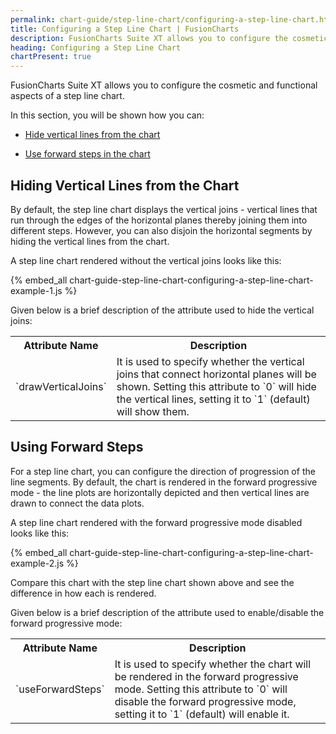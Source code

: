 ```yaml
---
permalink: chart-guide/step-line-chart/configuring-a-step-line-chart.html
title: Configuring a Step Line Chart | FusionCharts
description: FusionCharts Suite XT allows you to configure the cosmetic and functional aspects of a step line chart
heading: Configuring a Step Line Chart
chartPresent: true
---
```


FusionCharts Suite XT allows you to configure the cosmetic and functional aspects of a step line chart.

In this section, you will be shown how you can:

* <a href="{{ site.baseurl }}chart-guide/step-line-chart/configuring-a-step-line-chart.html#hiding-vertical-lines-from-the-chart">Hide vertical lines from the chart</a>

* <a href="{{ site.baseurl }}chart-guide/step-line-chart/configuring-a-step-line-chart.html#using-forward-steps">Use forward steps in the chart</a>

## Hiding Vertical Lines from the Chart

By default, the step line chart displays the vertical joins - vertical lines that run through the edges of the horizontal planes thereby joining them into different steps. However, you can also disjoin the horizontal segments by hiding the vertical lines from the chart.

A step line chart rendered without the vertical joins looks like this:

{% embed_all chart-guide-step-line-chart-configuring-a-step-line-chart-example-1.js %}

Given below is a brief description of the attribute used to hide the vertical joins:

<table>
  <tr>
    <th>Attribute Name</th>
    <th>Description</th>
  </tr>
  <tr>
    <td>`drawVerticalJoins`</td>
    <td>It is used to specify whether the vertical joins that connect horizontal planes will be shown. Setting this attribute to `0` will hide the vertical lines, setting it to `1` (default) will show them.</td>
  </tr>
</table>


## Using Forward Steps

For a step line chart, you can configure the direction of progression of the line segments. By default, the chart is rendered in the forward progressive mode - the line plots are horizontally depicted and then vertical lines are drawn to connect the data plots.

A step line chart rendered with the forward progressive mode disabled looks like this:

{% embed_all chart-guide-step-line-chart-configuring-a-step-line-chart-example-2.js %}

Compare this chart with the step line chart shown above and see the difference in how each is rendered.

Given below is a brief description of the attribute used to enable/disable the forward progressive mode:

<table>
  <tr>
    <th>Attribute Name</th>
    <th>Description</th>
  </tr>
  <tr>
    <td>`useForwardSteps`</td>
    <td>It is used to specify whether the chart will be rendered in the forward progressive mode. Setting this attribute to `0` will disable the forward progressive mode, setting it to `1` (default) will enable it.</td>
  </tr>
</table>